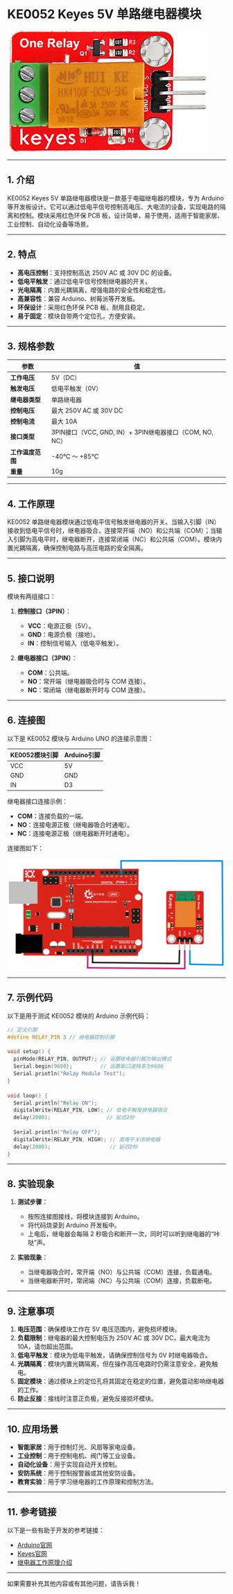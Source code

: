 # **KE0052 Keyes 5V 单路继电器模块**

![image-20250312161333335](media/image-20250312161333335.png)

---

## **1. 介绍**

KE0052 Keyes 5V 单路继电器模块是一款基于电磁继电器的模块，专为 Arduino 等开发板设计。它可以通过低电平信号控制高电压、大电流的设备，实现电路的隔离和控制。模块采用红色环保 PCB 板，设计简单，易于使用，适用于智能家居、工业控制、自动化设备等场景。

---

## **2. 特点**

- **高电压控制**：支持控制高达 250V AC 或 30V DC 的设备。
- **低电平触发**：通过低电平信号控制继电器的开关。
- **光电隔离**：内置光耦隔离，增强电路的安全性和稳定性。
- **高兼容性**：兼容 Arduino、树莓派等开发板。
- **环保设计**：采用红色环保 PCB 板，耐用且稳定。
- **易于固定**：模块自带两个定位孔，方便安装。

---

## **3. 规格参数**

| 参数            | 值                     |
|-----------------|------------------------|
| **工作电压**    | 5V（DC）               |
| **触发电压**    | 低电平触发（0V）       |
| **继电器类型**  | 单路继电器             |
| **控制电压**    | 最大 250V AC 或 30V DC |
| **控制电流**    | 最大 10A               |
| **接口类型**    | 3PIN接口（VCC, GND, IN）+ 3PIN继电器接口（COM, NO, NC） |
| **工作温度范围**| -40℃ ～ +85℃          |
| **重量**        | 10g                    |

---

## **4. 工作原理**

KE0052 单路继电器模块通过低电平信号触发继电器的开关。当输入引脚（IN）接收到低电平信号时，继电器吸合，连接常开端（NO）和公共端（COM）；当输入引脚为高电平时，继电器断开，连接常闭端（NC）和公共端（COM）。模块内置光耦隔离，确保控制电路与高压电路的安全隔离。

---

## **5. 接口说明**

模块有两组接口：
1. **控制接口（3PIN）**：
   - **VCC**：电源正极（5V）。
   - **GND**：电源负极（接地）。
   - **IN**：控制信号输入（低电平触发）。

2. **继电器接口（3PIN）**：
   - **COM**：公共端。
   - **NO**：常开端（继电器吸合时与 COM 连接）。
   - **NC**：常闭端（继电器断开时与 COM 连接）。

---

## **6. 连接图**

以下是 KE0052 模块与 Arduino UNO 的连接示意图：

| KE0052模块引脚 | Arduino引脚 |
| -------------- | ----------- |
| VCC            | 5V          |
| GND            | GND         |
| IN             | D3          |

继电器接口连接示例：
- **COM**：连接负载的一端。
- **NO**：连接电源正极（继电器吸合时通电）。
- **NC**：连接电源正极（继电器断开时通电）。

连接图如下：

![image-20250312161410137](media/image-20250312161410137.png)

---

## **7. 示例代码**

以下是用于测试 KE0052 模块的 Arduino 示例代码：

```cpp
// 定义引脚
#define RELAY_PIN 3 // 继电器控制引脚

void setup() {
  pinMode(RELAY_PIN, OUTPUT); // 设置继电器引脚为输出模式
  Serial.begin(9600);         // 设置串口波特率为9600
  Serial.println("Relay Module Test");
}

void loop() {
  Serial.println("Relay ON");
  digitalWrite(RELAY_PIN, LOW); // 低电平触发继电器吸合
  delay(2000);                  // 延迟2秒

  Serial.println("Relay OFF");
  digitalWrite(RELAY_PIN, HIGH); // 高电平关闭继电器
  delay(2000);                   // 延迟2秒
}
```

---

## **8. 实验现象**

1. **测试步骤**：
   - 按照连接图接线，将模块连接到 Arduino。
   - 将代码烧录到 Arduino 开发板中。
   - 上电后，继电器会每隔 2 秒吸合和断开一次，同时可以听到继电器的“咔哒”声。

2. **实验现象**：
   - 当继电器吸合时，常开端（NO）与公共端（COM）连接，负载通电。
   - 当继电器断开时，常闭端（NC）与公共端（COM）连接，负载断电。

---

## **9. 注意事项**

1. **电压范围**：确保模块工作在 5V 电压范围内，避免损坏模块。
2. **负载限制**：继电器的最大控制电压为 250V AC 或 30V DC，最大电流为 10A，请勿超出范围。
3. **低电平触发**：模块为低电平触发，请确保控制信号为 0V 时继电器吸合。
4. **光耦隔离**：模块内置光耦隔离，但在操作高压电路时仍需注意安全，避免触电。
5. **固定模块**：通过模块上的定位孔将其固定在稳定的位置，避免震动影响继电器的工作。
6. **防止反接**：接线时注意正负极，避免反接损坏模块。

---

## **10. 应用场景**

- **智能家居**：用于控制灯光、风扇等家电设备。
- **工业控制**：用于控制电机、阀门等工业设备。
- **自动化设备**：用于实现自动开关控制。
- **安防系统**：用于控制报警器或其他安防设备。
- **教育实验**：用于学习继电器的工作原理和控制方法。

---

## **11. 参考链接**

以下是一些有助于开发的参考链接：
- [Arduino官网](https://www.arduino.cc/)
- [Keyes官网](http://www.keyes-robot.com/)
- [继电器工作原理介绍](https://en.wikipedia.org/wiki/Relay)

---

如果需要补充其他内容或有其他问题，请告诉我！
